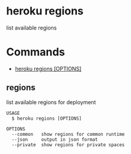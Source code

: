 heroku regions
==============

list available regions
# Commands

* [heroku regions [OPTIONS]](#regions)
## regions

list available regions for deployment

```
USAGE
  $ heroku regions [OPTIONS]

OPTIONS
  --common   show regions for common runtime
  --json     output in json format
  --private  show regions for private spaces
```
